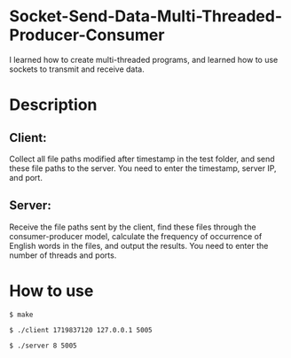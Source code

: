 # Socket-Send-Data-Multi-Threaded-Producer-Consumer
I learned how to create multi-threaded programs, and learned how to use sockets to transmit and receive data.

# Description
## Client:
Collect all file paths modified after timestamp in the test folder, and send these file paths to the server.
You need to enter the timestamp, server IP, and port.
## Server:
Receive the file paths sent by the client, find these files through the consumer-producer model, calculate the frequency of occurrence of English words in the files, and output the results.
You need to enter the number of threads and ports.

# How to use
`$ make`

`$ ./client 1719837120 127.0.0.1 5005`

`$ ./server 8 5005`